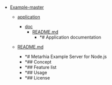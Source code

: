 - <a href = "E:\Node_projects\Node_Way\ArchivTSH_2\ArhivMetarhia_2\Example-master\cat.Example-master\dir.Example-master.md">Example-master</a>
    - <a href = "E:\Node_projects\Node_Way\ArchivTSH_2\ArhivMetarhia_2\Example-master\application\cat.application\dir.application.md">application</a>
        - <a href = "E:\Node_projects\Node_Way\ArchivTSH_2\ArhivMetarhia_2\Example-master\application\doc\cat.doc\dir.doc.md">doc</a>
            - <a href = "E:\Node_projects\Node_Way\ArchivTSH_2\ArhivMetarhia_2\Example-master\application\doc\README.md">README.md</a>
                - *# Application documentation
        
    
    - <a href = "E:\Node_projects\Node_Way\ArchivTSH_2\ArhivMetarhia_2\Example-master\README.md">README.md</a>
        - *# Metarhia Example Server for Node.js
        - *## Concept
        - *## Feature list
        - *## Usage
        - *## License
